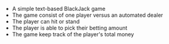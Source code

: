 - A simple text-based BlackJack game
- The game consist of one player versus an automated dealer
- The player can hit or stand
- The player is able to pick their betting amount
- The game keep track of the player's total money